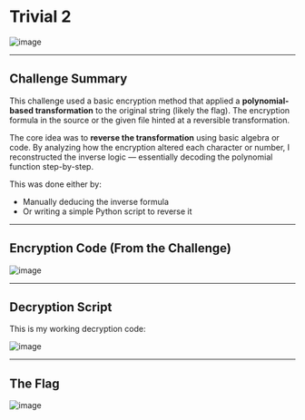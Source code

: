 # Trivial 2
![image](https://github.com/user-attachments/assets/56fe581f-65bc-4231-8930-be2ef02be6c0)

---

## Challenge Summary

This challenge used a basic encryption method that applied a **polynomial-based transformation** to the original string (likely the flag). The encryption formula in the source or the given file hinted at a reversible transformation.

The core idea was to **reverse the transformation** using basic algebra or code. By analyzing how the encryption altered each character or number, I reconstructed the inverse logic — essentially decoding the polynomial function step-by-step.

This was done either by:
- Manually deducing the inverse formula
- Or writing a simple Python script to reverse it

---

## Encryption Code (From the Challenge)

![image](https://github.com/user-attachments/assets/f93a76c1-210c-44c4-b358-e07e9205e2a8)

---

## Decryption Script

This is my working decryption code:

![image](https://github.com/user-attachments/assets/503483f6-d5c7-454d-b531-40a042e32650)

---

## The Flag

![image](https://github.com/user-attachments/assets/3c88d8fb-5cbc-41cb-80c4-6c3c3caa62e9)



